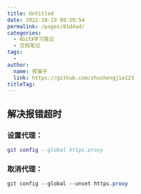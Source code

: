 ```yaml
---
title: Untitled
date: 2022-10-19 09:59:54
permalink: /pages/81d4ad/
categories:
  - 《Git》学习笔记
  - 文档笔记
tags:
  - 
author: 
  name: 夜猫子
  link: https://github.com/zhushengjie123
titleTag: 
---
```


## 解决报错超时

### 设置代理：

```lua
git config --global https.proxy
```

### 取消代理：

```scss
git config --global --unset https.proxy
```

<!-- more -->